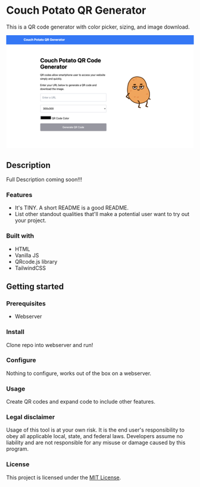 # Couch Potato QR Generator

This is a QR code generator with color picker, sizing, and image download. 

<div align="center">
    <caf>
       <img src="img/CPQR-Screenshot.png" width="600">
    </caf>
</div>  

## Description

Full Description coming soon!!!

### Features

- It's TINY. A short README is a good README.
- List other standout qualities that'll make a potential user want to try out your project.

### Built with

- HTML
- Vanilla JS
- QRcode.js library
- TailwindCSS

## Getting started

### Prerequisites

- Webserver

### Install

Clone repo into webserver and run!

### Configure

Nothing to configure, works out of the box on a webserver. 

### Usage

Create QR codes and expand code to include other features. 

### Legal disclaimer

Usage of this tool is at your own risk. It is the end user's responsibility to obey all applicable local, state, and federal laws. Developers assume no liability and are not responsible for any misuse or damage caused by this program.

### License

This project is licensed under the [MIT License](LICENSE.md).
